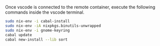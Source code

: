 Once vscode is connected to the remote container, execute the following commands inside the vscode terminal.

```bash
sudo nix-env -i cabal-install
sudo nix-env -iA nixpkgs.binutils-unwrapped
sudo nix-env -i gnome-keyring
cabal update
cabal new-install --lib sort
```